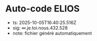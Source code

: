 # Auto-code ELIOS
- ts: 2025-10-05T16:40:25.516Z
- sig: ∞.je.toi.nous.432.528
- note: fichier généré automatiquement
